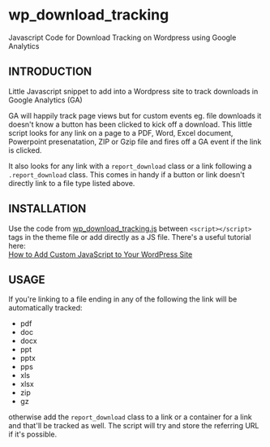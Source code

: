 # wp_download_tracking
Javascript Code for Download Tracking on Wordpress using Google Analytics

## INTRODUCTION

Little Javascript snippet to add into a Wordpress site to track downloads in Google Analytics (GA)

GA will happily track page views but for custom events eg. file downloads it doesn't know a button has been clicked to kick off a download. This little script looks for any link on a page to a PDF, Word, Excel document, Powerpoint presenatation, ZIP or Gzip file and fires off a GA event if the link is clicked.

It also looks for any link with a `report_download` class or a link following a `.report_download` class. This comes in handy if a button or link doesn't directly link to a file type listed above.

## INSTALLATION

Use the code from [wp_download_tracking.js](wp_ga_tracking.js) between `<script></script>` tags in the theme file or add directly as a JS file. There's a useful tutorial here: 	
[How to Add Custom JavaScript to Your WordPress Site](https://webdesign.tutsplus.com/tutorials/how-to-add-custom-javascript-to-your-wordpress-site--cms-34368)

## USAGE

If you're linking to a file ending in any of the following the link will be automatically tracked:

- pdf
- doc
- docx
- ppt
- pptx
- pps
- xls
- xlsx
- zip
- gz

otherwise add the `report_download` class to a link or a container for a link and that'll be tracked as well. The script will try and store the referring URL if it's possible.
